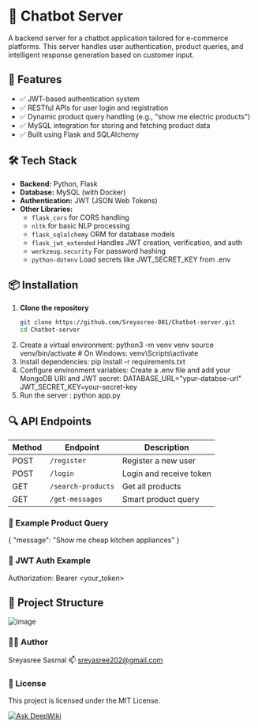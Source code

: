 # 🧠 Chatbot Server

A backend server for a chatbot application tailored for e-commerce platforms. This server handles user authentication, product queries, and intelligent response generation based on customer input.

## 🚀 Features

- ✅ JWT-based authentication system
- ✅ RESTful APIs for user login and registration
- ✅ Dynamic product query handling (e.g., "show me electric products")
- ✅ MySQL integration for storing and fetching product data
- ✅ Built using Flask and SQLAlchemy

## 🛠️ Tech Stack

- **Backend:** Python, Flask
- **Database:** MySQL (with Docker)
- **Authentication:** JWT (JSON Web Tokens)
- **Other Libraries:** 
  - `flask_cors` for CORS handling
  - `nltk` for basic NLP processing
  - `flask_sqlalchemy` ORM for database models
  - `flask_jwt_extended` Handles JWT creation, verification, and auth
  - `werkzeug.security` For password hashing
  - `python-dotenv` Load secrets like JWT_SECRET_KEY from .env

## 📦 Installation

1. **Clone the repository**
   ```bash
   git clone https://github.com/Sreyasree-001/Chatbot-server.git
   cd Chatbot-server
2. Create a virtual environment:
      python3 -m venv venv
      source venv/bin/activate  # On Windows: venv\Scripts\activate
3. Install dependencies:
      pip install -r requirements.txt
4. Configure environment variables:
       Create a .env file and add your MongoDB URI and JWT secret:
           DATABASE_URL="ypur-databse-url"
            JWT_SECRET_KEY=your-secret-key
5. Run the server :
   python app.py
## 🔍 API Endpoints
| Method | Endpoint                  | Description             |
| ------ | ------------------------- | ----------------------- |
| POST   | `/register`               | Register a new user     |
| POST   | `/login`                  | Login and receive token |
| GET    | `/search-products`        | Get all products        |
| GET    | `/get-messages`           | Smart product query     |

### 📌 Example Product Query
{
  "message": "Show me cheap kitchen appliances"
}

### 🔐 JWT Auth Example
Authorization: Bearer <your_token>

## 📁 Project Structure
![image](https://github.com/user-attachments/assets/1a58d3a6-340a-474e-97ee-88224a1e6735)


### 🙋‍♀️ Author
Sreyasree Sasmal
📫 sreyasree202@gmail.com

### 📄 License
This project is licensed under the MIT License.

[![Ask DeepWiki](https://deepwiki.com/badge.svg)](https://deepwiki.com/Sreyasree-001/Chatbot-server)
